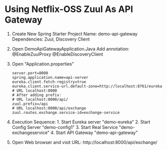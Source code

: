# Using Netflix-OSS Zuul As API Gateway

1.  Create New Spring Starter Project
    Name:           demo-api-gateway
    Dependencies:   Zuul, Discovery Client

2.  Open DemoApiGatewayApplication.Java
    Add annotation:
        @EnableZuulProxy
        @EnableDiscoveryClient

3.  Open "Application.properties"

        server.port=8000
        spring.application.name=api-server
        eureka.client.fetch-registry=true
        eureka.client.service-url.default-zone=http://localhost:8761/eureka
        # URL localhost:8000
        # After adding prefix:
        # URL localhost:8000/api/
        zuul.prefix=/api
        # URL localhost:8000/api/exchange
        zuul.routes.exchange.service-id=exchange-service

4.  Execution Sequence:
        1. Start Eureka server "demo-eureka"
        2. Start Config Server "demo-config1"
        3. Start Real Service "demo-exchangeservice"
        4. Start API Gateway "demo-api-gateway"

5.  Open Web browser and visit URL:
        http://localhost:8000/api/exchange/